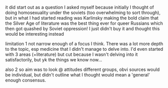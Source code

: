 
it did start out as a question I asked myself because initially I thought of doing homosexuality under the soviets (too overwhelming to sort through), but in what I had started reading was Karlinsky making the bold claim that the Silver Age of literature was the best thing ever for queer Russians which then got quashed by Soviet oppression! I just didn't buy it and thought this would be interesting instead

limitation 1
	not narrow enough of a focus I think. There was a lot more depth to the topic, esp medicine that I didn't manage to delve into. I'd even started with 3 areas (+literature) but cut because I wasn't delving into it satisfactorily, but yk the things we know now...

also 2
	so aim was to look @ attitudes different groups, obvi sources would be individual, but didn't outline what I thought would mean a 'general' enough consensus. 